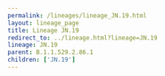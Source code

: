 ```yaml
---
permalink: /lineages/lineage_JN.19.html
layout: lineage_page
title: Lineage JN.19
redirect_to: ../lineage.html?lineage=JN.19
lineage: JN.19
parent: B.1.1.529.2.86.1
children: ['JN.19']
---
```

